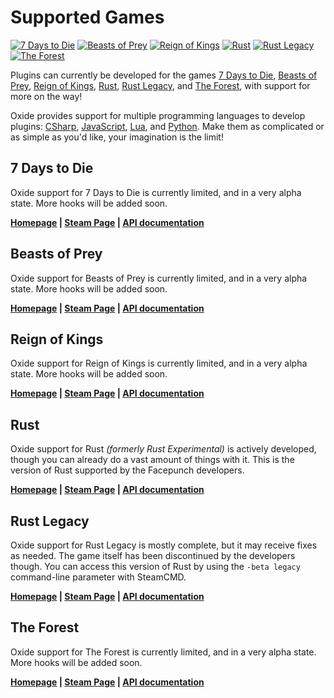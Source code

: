 # Supported Games

>
[![7 Days to Die](7-days-to-die/favicon-32x32.png)](/7-days-to-die/)
[![Beasts of Prey](beasts-of-prey/favicon-32x32.png)](/beasts-of-prey/)
[![Reign of Kings](reign-of-kings/favicon-32x32.png)](/reign-of-kings/)
[![Rust](rust/favicon-32x32.png)](/rust/)
[![Rust Legacy](rust-legacy/favicon-32x32.png)](/rust-legacy/)
[![The Forest](the-forest/favicon-32x32.png)](/the-forest/)

Plugins can currently be developed for the games [7 Days to Die](#7-days-to-die), [Beasts of Prey](#beasts-of-prey), [Reign of Kings](#reign-of-kings), [Rust](#rust), [Rust Legacy](#rust-legacy), and [The Forest](#the-forest), with support for more on the way!

Oxide provides support for multiple programming languages to develop plugins: [CSharp](http://en.wikipedia.org/wiki/C_Sharp_(programming_language)), [JavaScript](http://en.wikipedia.org/wiki/JavaScript), [Lua](http://www.lua.org/), and [Python](http://en.wikipedia.org/wiki/Python_(programming_language)). Make them as complicated or as simple as you'd like, your imagination is the limit!

## 7 Days to Die

Oxide support for 7 Days to Die is currently limited, and in a very alpha state. More hooks will be added soon.

**[Homepage](http://7daystodie.com/) | [Steam Page](http://store.steampowered.com/app/251570/) | [API documentation](/7-days-to-die/)**

## Beasts of Prey

Oxide support for Beasts of Prey is currently limited, and in a very alpha state. More hooks will be added soon.

**[Homepage](http://www.beastsofprey.com/) | [Steam Page](http://store.steampowered.com/app/299860/) | [API documentation](/beasts-of-prey/)**

## Reign of Kings

Oxide support for Reign of Kings is currently limited, and in a very alpha state. More hooks will be added soon.

**[Homepage](http://www.reignofkings.net/) | [Steam Page](http://store.steampowered.com/app/344760/) | [API documentation](/reign-of-kings/)**

## Rust

Oxide support for Rust _(formerly Rust Experimental)_ is actively developed, though you can already do a vast amount of things with it. This is the version of Rust supported by the Facepunch developers.

**[Homepage](http://playrust.com/) | [Steam Page](http://store.steampowered.com/app/252490/) | [API documentation](/rust/)**

## Rust Legacy

Oxide support for Rust Legacy is mostly complete, but it may receive fixes as needed. The game itself has been discontinued by the developers though. You can access this version of Rust by using the `-beta legacy` command-line parameter with SteamCMD.

**[Homepage](http://playrust.com/) | [Steam Page](http://store.steampowered.com/app/252490/) | [API documentation](/rust-legacy/)**

## The Forest

Oxide support for The Forest is currently limited, and in a very alpha state. More hooks will be added soon.

**[Homepage](http://survivetheforest.com/) | [Steam Page](http://store.steampowered.com/app/242760/) | [API documentation](/the-forest/)**

